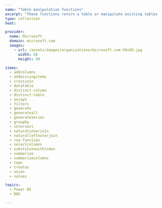 ```yaml
---
name: "Table manipulation functions"
excerpt: "These functions return a table or manipulate existing tables."
type: collection
heat: 

provider:
  name: Microsoft
  domain: microsoft.com
  images:
    - url: /assets/images/organizations/microsoft.com-50x50.jpg
      width: 50
      height: 50

items:
  - addcolumns
  - addmissingitems
  - crossjoin
  - datatable
  - distinct-column
  - distinct-table
  - except
  - filters
  - generate
  - generateall
  - generateseries
  - groupby
  - intersect
  - naturalinnerjoin
  - naturalleftouterjoin
  - row-function
  - selectcolumns
  - substitutewithindex
  - summarize
  - summarizecolumns
  - topn
  - treatas
  - union
  - values

topics:
  - Power BI
  - DAX

---
```


